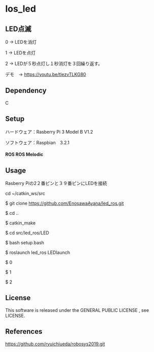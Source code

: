 # los_led

## LED点滅
0 → LEDを消灯

1 → LEDを点灯

2 → LEDが５秒点灯し１秒消灯を３回繰り返す。

デモ　→ https://youtu.be/tlezvTLKG80


## Dependency
C

## Setup
ハードウェア：Rasberry Pi 3 Model B V1.2

ソフトウェア：Raspbian　3.2.1
         
 ####   ROS ROS Melodic
## Usage

Rasberry Piの2２番ピンと３９番ピンにLEDを接続

cd ~/catkin_ws/src

$ git clone https://github.com/EnosawaAyana/led_ros.git

$ cd ..

$ catkin_make

$ cd src/led_ros/LED

$ bash setup.bash

$ roslaunch led_ros LEDlaunch

$ 0

$ 1

$ 2

## License
This software is released under the GENERAL PUBLIC LICENSE , see LICENSE.
## References
https://github.com/ryuichiueda/robosys2019.git
